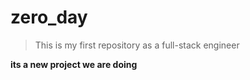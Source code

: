 # zero_day
>This is my first repository as a full-stack engineer

**its a new project we are doing**
